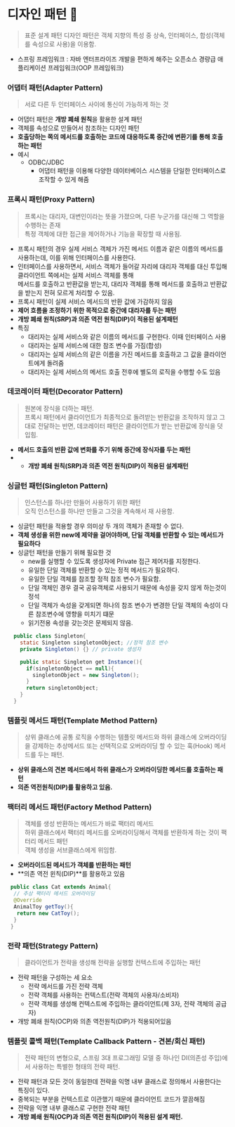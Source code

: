 # 디자인 패턴 📌
> 표준 설계 패턴
> 디자인 패턴은 객체 지향의 특성 중 상속, 인터페이스, 합성(객체를 속성으로 사용)을 이용함.
* 스프링 프레임워크 : 자바 엔터프라이즈 개발을 편하게 해주는 오픈소스 경량급 애플리케이션 프레임워크(OOP 프레임워크)

### 어댑터 패턴(Adapter Pattern)
> 서로 다른 두 인터페이스 사이에 통신이 가능하게 하는 것
* 어댑터 패턴은 **개방 폐쇄 원칙**을 활용한 설계 패턴
* 객체를 속성으로 만들어서 참조하는 디자인 패턴
* **호출당하는 쪽의 메서드를 호출하는 코드에 대응하도록 중간에 변환기를 통해 호출하는 패턴**
* 예시
  * ODBC/JDBC
    * 어댑터 패턴을 이용해 다양한 데이터베이스 시스템을 단일한 인터페이스로 조작할 수 있게 해줌

### 프록시 패턴(Proxy Pattern)
> 프록시는 대리자, 대변인이라는 뜻을 가졌으며, 다른 누군가를 대신해 그 역할을 수행하는 존재      
> 특정 객체에 대한 접근을 제어하거나 기능을 확장할 때 사용됨.
* 프록시 패턴의 경우 실제 서비스 객체가 가진 메서드 이름과 같은 이름의 메서드를 사용하는데, 이를 위해 인터페이스를 사용한다.
* 인터페이스를 사용하면서, 서비스 객체가 들어갈 자리에 대리자 객체를 대신 투입해 클라이언트 쪽에서는 실제 서비스 객체를 통해      
  메서드를 호출하고 반환값을 받는지, 대리자 객체를 통해 메서드를 호출하고 반환값을 받는지 전혀 모르게 처리할 수 있음.
* 프록시 패턴이 실제 서비스 메서드의 반환 값에 가감하지 않음
* **제어 흐름을 조정하기 위한 목적으로 중간에 대라자를 두는 패턴**
* **개방 폐쇄 원칙(SRP)과 의존 역전 원칙(DIP)이 적용된 설계패턴**
* 특징
  * 대리자는 실제 서비스와 같은 이름의 메서드를 구현한다. 이때 인터페이스 사용
  * 대리자는 실제 서비스에 대한 참조 변수를 가짐(합성)
  * 대리자는 실제 서비스의 같은 이름을 가진 메서드를 호출하고 그 값을 클라이언트에게 돌려줌
  * 대리자는 실제 서비스의 메서드 호출 전후에 별도의 로직을 수행할 수도 있음

### 데코레이터 패턴(Decorator Pattern)
> 원본에 장식을 더하는 패턴.     
> 프록시 패턴에서 클라이언트가 최종적으로 돌려받는 반환값을 조작하지 않고 그대로 전달하는 반면, 데코레이터 패턴은 클라이언트가 받는 반환값에 장식을 덧입힘.
* **메서드 호출의 반환 값에 변화를 주기 위해 중간에 장식자를 두는 패턴**
* * **개방 폐쇄 원칙(SRP)과 의존 역전 원칙(DIP)이 적용된 설계패턴**

### 싱글턴 패턴(Singleton Pattern)
> 인스턴스를 하나만 만들어 사용하기 위한 패턴      
> 오직 인스턴스를 하나만 만들고 그것을 계속해서 재 사용함.
* 싱글턴 패턴을 적용할 경우 의미상 두 개의 객체가 존재할 수 없다.
* **객체 생성을 위한 new에 제약을 걸어야하며, 단일 객체를 반환할 수 있는 메서드가 필요하다**
* 싱글턴 패턴을 만들기 위해 필요한 것
  * new를 실행할 수 있도록 생성자에 Private 접근 제어자를 지정한다.
  * 유일한 단일 객체를 반환할 수 있는 정적 메서드가 필요하다.
  * 유일한 단일 객체를 참조할 정적 참조 변수가 필요함.
  * 단일 객체인 경우 결국 공유객체로 사용되기 때문에 속성을 갖지 않게 하는것이 정석
  * 단일 객체가 속성을 갖게되면 하나의 참조 변수가 변경한 단일 객체의 속성이 다른 참조변수에 영향을 미치기 떄문
  * 읽기전용 속성을 갖는것은 문제되지 않음.
```java
  public class Singleton{
    static Singleton singletonObject; //정적 참조 변수
    private Singleton() {} // private 생성자

    public static Singleton get Instance(){
      if(singletonObject == null){
        singletonObject = new Singleton();
      }
      return singletonObject;
    }
  }
```

### 템플릿 메서드 패턴(Template Method Pattern)
> 상위 클래스에 공통 로직을 수행하는 템플릿 메서드와 하위 클래스에 오버라이딩을 강제하는 추상메서드 또는 선택적으로 오버라이딩 할 수 있는 훅(Hook) 메서드를 두는 패턴.
* **상위 클래스의 견본 메서드에서 하위 클래스가 오버라이딩한 메서드를 호출하는 패턴**
* **의존 역전원칙(DIP)를 활용하고 있음.**

### 팩터리 메서드 패턴(Factory Method Pattern)
> 객체를 생성 반환하는 메서드가 바로 팩터리 메서드     
> 하위 클래스에서 팩터리 메서드를 오버라이딩해서 객체를 반환하게 하는 것이 팩터리 메서드 패턴       
> 객체 생성을 서브클래스에게 위임함.
* **오버라이드된 메서드가 객체를 반환하는 패턴**
* **의존 역전 윈칙(DIP)**를 활용하고 있음
```java
 public class Cat extends Animal{
  // 추상 팩터리 메서드 오버라이딩
  @Override
  AnimalToy getToy(){
   return new CatToy();
  }
 }
```

### 전략 패턴(Strategy Pattern)
> 클라이언트가 전략을 생성해 전략을 실행할 컨텍스트에 주입하는 패턴
* 전략 패턴을 구성하는 세 요소
  * 전략 메서드를 가진 전략 객체
  * 전략 객체를 사용하는 컨텍스트(전략 객체의 사용자/소비자)
  * 전략 객체를 생성해 컨텍스트에 주입하는 클라이언트(제 3자, 전략 객체의 공급자)
* 개방 폐쇄 원칙(OCP)와 의존 역전원칙(DIP)가 적용되어있음

### 템플릿 콜백 패턴(Template Callback Pattern - 견본/회신 패턴)
> 전략 패턴의 변형으로, 스프링 3대 프로그래밍 모델 중 하나인 DI(의존성 주입)에서 사용하는 특별한 형태의 전략 패턴.
* 전략 패턴과 모든 것이 동일한데 전략을 익명 내부 클래스로 정의해서 사용한다는 특징이 있다.
* 중복되는 부분을 컨텍스트로 이관했기 때문에 클라이언트 코드가 깔끔해짐
* 전략을 익명 내부 클래스로 구현한 전략 패턴
* **개방 폐쇄 원칙(OCP)과 의존 역전 원칙(DIP)이 적용된 설계 패턴.**



